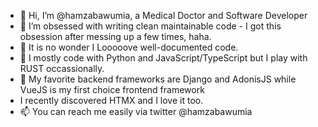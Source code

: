 - 👋 Hi, I’m @hamzabawumia, a Medical Doctor and Software Developer
- 👀 I’m obsessed with writing clean maintainable code - I got this obsession after messing up a few times, haha.
- 👀 It is no wonder I Looooove well-documented code.
- 🌱 I mostly code with Python and JavaScript/TypeScript but I play with RUST occassionally.
- 💞️ My favorite backend frameworks are Django and AdonisJS while VueJS is my first choice frontend framework
- I recently discovered HTMX and I love it too.
- 📫 You can reach me easily via twitter @hamzabawumia

<!---
hamzabawumia/hamzabawumia is a ✨ special ✨ repository because its `README.md` (this file) appears on your GitHub profile.
You can click the Preview link to take a look at your changes.
--->
